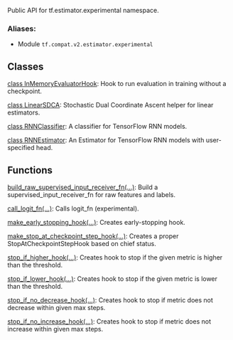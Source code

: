 
Public API for tf.estimator.experimental namespace.
### Aliases:
- Module `tf.compat.v2.estimator.experimental`
## Classes
[class InMemoryEvaluatorHook](https://www.tensorflow.org/api_docs/python/tf/estimator/experimental/InMemoryEvaluatorHook): Hook to run evaluation in training without a checkpoint.

[class LinearSDCA](https://www.tensorflow.org/api_docs/python/tf/estimator/experimental/LinearSDCA): Stochastic Dual Coordinate Ascent helper for linear estimators.

[class RNNClassifier](https://www.tensorflow.org/api_docs/python/tf/estimator/experimental/RNNClassifier): A classifier for TensorFlow RNN models.

[class RNNEstimator](https://www.tensorflow.org/api_docs/python/tf/estimator/experimental/RNNEstimator): An Estimator for TensorFlow RNN models with user-specified head.

## Functions
[build_raw_supervised_input_receiver_fn(...)](https://www.tensorflow.org/api_docs/python/tf/estimator/experimental/build_raw_supervised_input_receiver_fn): Build a supervised_input_receiver_fn for raw features and labels.

[call_logit_fn(...)](https://www.tensorflow.org/api_docs/python/tf/estimator/experimental/call_logit_fn): Calls logit_fn (experimental).

[make_early_stopping_hook(...)](https://www.tensorflow.org/api_docs/python/tf/estimator/experimental/make_early_stopping_hook): Creates early-stopping hook.

[make_stop_at_checkpoint_step_hook(...)](https://www.tensorflow.org/api_docs/python/tf/estimator/experimental/make_stop_at_checkpoint_step_hook): Creates a proper StopAtCheckpointStepHook based on chief status.

[stop_if_higher_hook(...)](https://www.tensorflow.org/api_docs/python/tf/estimator/experimental/stop_if_higher_hook): Creates hook to stop if the given metric is higher than the threshold.

[stop_if_lower_hook(...)](https://www.tensorflow.org/api_docs/python/tf/estimator/experimental/stop_if_lower_hook): Creates hook to stop if the given metric is lower than the threshold.

[stop_if_no_decrease_hook(...)](https://www.tensorflow.org/api_docs/python/tf/estimator/experimental/stop_if_no_decrease_hook): Creates hook to stop if metric does not decrease within given max steps.

[stop_if_no_increase_hook(...)](https://www.tensorflow.org/api_docs/python/tf/estimator/experimental/stop_if_no_increase_hook): Creates hook to stop if metric does not increase within given max steps.

